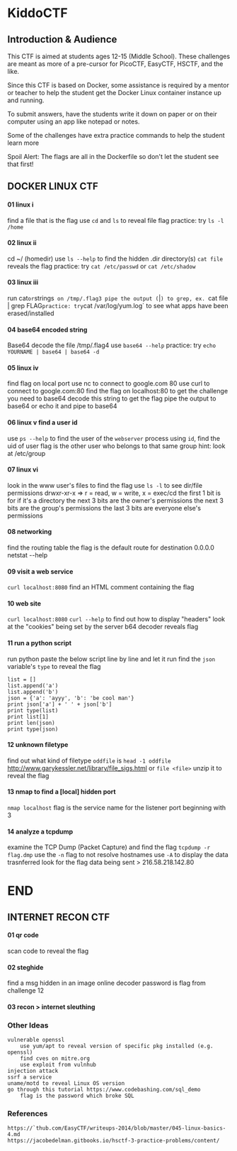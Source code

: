 # KiddoCTF

## Introduction & Audience

This CTF is aimed at students ages 12-15 (Middle School). These challenges are meant as more of a pre-cursor for PicoCTF, EasyCTF, HSCTF, and the like.

Since this CTF is based on Docker, some assistance is required by a mentor or teacher to help the student get the Docker Linux container instance up and running.

To submit answers, have the students write it down on paper or on their computer using an app like notepad or notes.

Some of the challenges have extra practice commands to help the student learn more

Spoil Alert: The flags are all in the Dockerfile so don't let the student see that first!


## DOCKER LINUX CTF

#### 01 linux i
find a file that is the flag
use `cd` and `ls` to reveal file flag
practice: try `ls -l /home`

#### 02 linux ii
cd ~/ (homedir)
use `ls --help` to find the hidden .dir directory(s)
`cat file` reveals the flag
practice: try `cat /etc/passwd` or `cat /etc/shadow`

#### 03 linux iii
run cat` or `strings` on /tmp/.flag3
pipe the output (`|`) to grep, ex. `cat file | grep FLAG`
practice: try `cat /var/log/yum.log` to see what apps have been erased/installed

#### 04 base64 encoded string
Base64 decode the file /tmp/.flag4
use `base64 --help`
practice: try `echo YOURNAME | base64 | base64 -d`

#### 05 linux iv
find flag on local port
use nc to connect to google.com 80
use curl to connect to google.com:80
find the flag on localhost:80 to get the challenge
you need to base64 decode this string to get the flag
pipe the output to base64
or echo it and pipe to base64

#### 06 linux v find a user id
use `ps --help` to find the user of the `webserver` process
using `id`, find the uid of user
flag is the other user who belongs to that same group
hint: look at /etc/group

#### 07 linux vi
look in the www user's files to find the flag
use `ls -l` to see dir/file permissions
    drwxr-xr-x => r = read, w = write, x = exec/cd
    the first 1 bit is for if it's a directory
    the next 3 bits are the owner's permissions
    the next 3 bits are the group's permissions
    the last 3 bits are everyone else's permissions

#### 08 networking
find the routing table
the flag is the default route for destination 0.0.0.0
netstat --help

#### 09 visit a web service
`curl localhost:8080`
find an HTML comment containing the flag

#### 10 web site
`curl localhost:8080`
`curl --help` to find out how to display "headers"
look at the "cookies" being set by the server
b64 decoder reveals flag

#### 11 run a python script
run python
paste the below script line by line and let it run
find the `json` variable's `type` to reveal the flag

```
list = []
list.append('a')
list.append('b')
json = {'a': 'ayyy', 'b': 'be cool man'}
print json['a'] + ' ' + json['b']
print type(list)
print list[1]
print len(json)
print type(json)
```

#### 12 unknown filetype
find out what kind of filetype `oddfile` is
`head -1 oddfile`
http://www.garykessler.net/library/file_sigs.html
or `file <file>`
unzip it to reveal the flag

#### 13 nmap to find a [local] hidden port
`nmap localhost`
flag is the service name for the listener port beginning with 3

#### 14 analyze a tcpdump
examine the TCP Dump (Packet Capture) and find the flag
`tcpdump -r flag.dmp`
use the `-n` flag to not resolve hostnames
use `-A` to display the data trasnferred
look for the flag data being sent > 216.58.218.142.80

# END


## INTERNET RECON CTF

#### 01 qr code
scan code to reveal the flag

#### 02 steghide
find a msg hidden in an image
online decoder
password is flag from challenge 12

#### 03 recon > internet sleuthing



### Other Ideas
    vulnerable openssl
        use yum/apt to reveal version of specific pkg installed (e.g. openssl)
        find cves on mitre.org
        use exploit from vulnhub
    injection attack
    ssrf a service
    uname/motd to reveal Linux OS version
    go through this tutorial https://www.codebashing.com/sql_demo
        flag is the password which broke SQL 

### References
    https://`thub.com/EasyCTF/writeups-2014/blob/master/045-linux-basics-4.md
    https://jacobedelman.gitbooks.io/hsctf-3-practice-problems/content/

